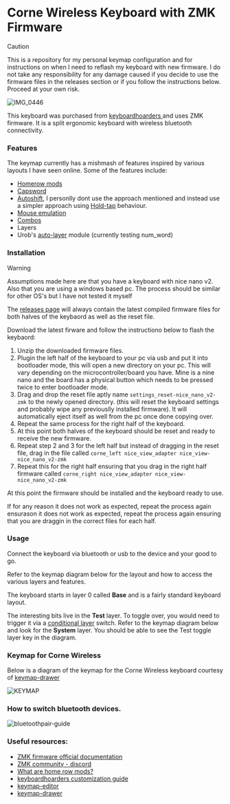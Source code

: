 # Corne Wireless Keyboard with ZMK Firmware

> [!CAUTION]
> This is a repository for my personal keymap configuration and for instructions
> on when I need to reflash my keyboard with new firmware. I do not take any responsibility for any
> damage caused if you decide to use the firmware files in the releases section or
> if you follow the instructions below. Proceed at your own risk.

![IMG_0446](https://github.com/user-attachments/assets/1f24f8bd-588f-4f2e-bc61-a1301dc8450f)

This keyboard was purchased from [keyboardhoarders ](https://www.keyboardhoarders.com/shop) and uses ZMK firmware. It is a split ergonomic keyboard with wireless bluetooth connectivity.

### Features

The keymap currently has a mishmash of features inspired by various layouts I
have seen online. Some of the features include:

- [Homerow mods](https://precondition.github.io/home-row-mods#what-are-home-row-mods)
- [Capsword](https://zmk.dev/docs/config/behaviors#caps-word)
- [Autoshift](https://github.com/nickcoutsos/keymap-editor/wiki/Autoshift-using-ZMK-behaviors), I personlly dont use the approach mentioned and instead use a simpler approach using [Hold-tap](https://zmk.dev/docs/keymaps/behaviors/hold-tap#example-use-cases) behaviour.
- [Mouse emulation](https://zmk.dev/docs/keymaps/behaviors/mouse-emulation)
- [Combos](https://zmk.dev/docs/keymaps/combos)
- Layers
- Urob's [auto-layer](https://github.com/urob/zmk-auto-layer) module (currently
  testing num_word)

### Installation

> [!WARNING]
> Assumptions made here are that you have a keyboard with nice nano v2.
> Also that you are using a windows based pc. The process should be similar for other OS's but I
> have not tested it myself

The [releases page](https://github.com/eb0687/zmk-config-corne/releases) will always contain the latest compiled firmware files for
both halves of the keybaord as well as the reset file.

Download the latest firware and follow the instructiono below to flash the
keybaord:

1. Unzip the downloaded firmware files.
2. Plugin the left half of the keyboard to your pc via usb and put it into bootloader mode, this will open a new directory on your pc. This
   will vary depending on the microcontroller/board you have. Mine is a nine
   nano and the board has a physical button which needs to be pressed twice to enter bootloader mode.
3. Drag and drop the reset file aptly name `settings_reset-nice_nano_v2-zmk` to the newly
   opened directory. (this will reset the keyboard settings and probably wipe
   any previouslly installed firmware). It will automatically eject itself as
   well from the pc once done copying over.
4. Repeat the same process for the right half of the keyboard.
5. At this point both halves of the keyboard should be reset and ready to
   receive the new firmware.
6. Repeat step 2 and 3 for the left half but instead of dragging in the reset
   file, drag in the file called `corne_left nice_view_adapter nice_view-nice_nano_v2-zmk`
7. Repeat this for the right half ensuring that you drag in the right half
   firmware called `corne_right nice_view_adapter nice_view-nice_nano_v2-zmk`

At this point the firmware should be installed and the keyboard ready to use.

If for any reason it does not work as expected, repeat the process again ensurason it does not work as expected, repeat the process again
ensuring that you are draggin in the correct files for each half.

### Usage

Connect the keyboard via bluetooth or usb to the device and your good to go.

Refer to the keymap diagram below for the layout and how to access the various
layers and features.

The keyboard starts in layer 0 called **Base** and is a fairly standard keyboard
layout.

The interesting bits live in the **Test** layer.
To toggle over, you would need to trigger it via a [conditional layer](https://zmk.dev/docs/keymaps/conditional-layers) switch. Refer to the keymap diagram below and look for
the **System** layer. You should be able to see the Test toggle layer key in the
diagram.

### Keymap for Corne Wireless

Below is a diagram of the keymap for the Corne Wireless keyboard courtesy of [keymap-drawer](https://keymap-drawer.streamlit.app/)

![KEYMAP](img/corne.svg)

### How to switch bluetooth devices.

![bluetoothpair-guide](https://github.com/user-attachments/assets/d777bf4e-a7e3-4429-8638-2b11e7558153)

### Useful resources:

- [ZMK firmware official documentation](https://zmk.dev/docs)
- [ZMK community - discord](https://discord.com/invite/sycytVQ)
- [What are home row mods?](https://precondition.github.io/home-row-mods#what-are-home-row-mods)
- [keyboardhoarders customization guide](https://www.keyboardhoarders.com/post/1288093071901/zmk-change-keymap-walkthrough)
- [keymap-editor](https://nickcoutsos.github.io/keymap-editor/)
- [keymap-drawer](https://keymap-drawer.streamlit.app/)
